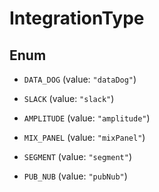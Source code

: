 

# IntegrationType

## Enum


* `DATA_DOG` (value: `"dataDog"`)

* `SLACK` (value: `"slack"`)

* `AMPLITUDE` (value: `"amplitude"`)

* `MIX_PANEL` (value: `"mixPanel"`)

* `SEGMENT` (value: `"segment"`)

* `PUB_NUB` (value: `"pubNub"`)



